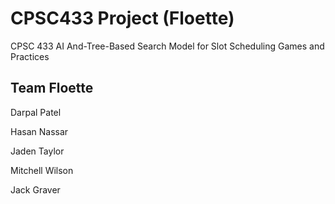 # CPSC433 Project (Floette)
CPSC 433 AI
And-Tree-Based Search Model for Slot Scheduling Games and Practices

## Team Floette
Darpal Patel

Hasan Nassar

Jaden Taylor

Mitchell Wilson

Jack Graver

